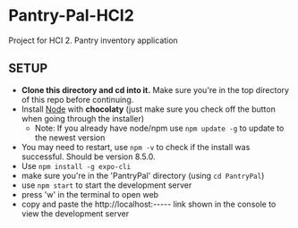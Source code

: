 # Pantry-Pal-HCI2
Project for HCI 2. Pantry inventory application

## SETUP
- **Clone this directory and cd into it.** Make sure you're in the top directory of this repo before continuing.
- Install [Node](https://nodejs.org/en/download/) with **chocolaty** (just make sure you check off the button when going through the installer)
  - Note: If you already have node/npm use ``npm update -g`` to update to the newest version
- You may need to restart, use ``npm -v`` to check if the install was successful. Should be version 8.5.0.
- Use ``npm install -g expo-cli``
- make sure you're in the 'PantryPal' directory (using ``cd PantryPal``)
- use ``npm start`` to start the development server
- press 'w' in the terminal to open web
- copy and paste the http://localhost:----- link shown in the console to view the development server
